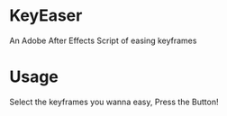 # KeyEaser
An Adobe After Effects Script of easing keyframes
# Usage
Select the keyframes you wanna easy, Press the Button!
